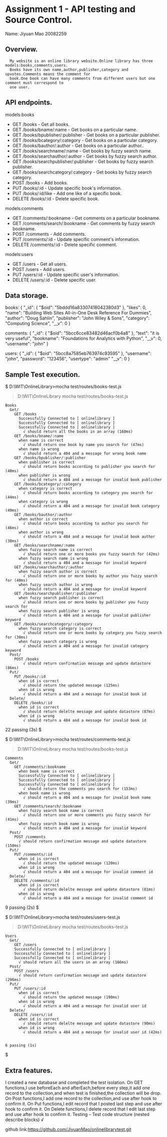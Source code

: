 # Assignment 1 - API testing and Source Control.

Name: Jiyuan Mao 20082259

## Overview.

      My website is an online library website.Online library has three models:books,comments,users.
      Books have its own name,author,publisher,category and upvotes.Comments means the comment for
      book.One book can have many comments from different users but one comment must correspond to
      one user.

## API endpoints.
 models:books
 + GET /books - Get all books.
 + GET /books/bname/:name - Get books on a particular name.
 + GET /books/bpublisher/:publisher - Get books on a particular publisher.
 + GET /books/bcategory/:category - Get books on a particular category.
 + GET /books/bauthor/:author - Get books on a particular author..
 + GET /books/searchname/:name - Get books by fuzzy search name.
 + GET /books/searchauthor/:author - Get books by fuzzy search author.
 + GET /books/searchpublisher/:publisher - Get books by fuzzy search publisher.
 + GET /books/searchcategory/:category - Get books by fuzzy search category.
 + POST /books - Add books.
 + PUT /books/:id - Update specific book's information.
 + PUT /books/:id/like - Add one like of a specific book.
 + DELETE /books/:id - Delete specific book.

models:comments
+ GET /comments/:bookname - Get comments on a particular bookname.
+ GET /comments/search/:bookname - Get comments by fuzzy search bookname.
+ POST /comments - Add comments.
+ PUT /comments/:id - Update specific comment's information.
+ DELETE /comments/:id - Delete specific comment.

models:users
+ GET /users - Get all users.
+ POST /users - Add users.
+ PUT /users/:id - Update specific user's information.
+ DELETE /users/:id - Delete specific user.


## Data storage.
books:
{
    "_id": {
        "$oid": "5bddd16a83307418042380d3"
    },
    "likes": 0,
    "name": "Building Web Sites All-in-One Desk Reference For Dummies",
    "author": "Doug Sahlin",
    "publisher": "John Wiley & Sons",
    "category": "Computing Science",
    "__v": 0
}

comments:
{
    "_id": {
        "$oid": "5bcc6cce83482d46acf0b4a8"
    },
    "text": "it is very useful",
    "bookname": "Foundations for Analytics with Python",
    "__v": 0,
    "username": "john"
}

users:
{
    "_id": {
        "$oid": "5bcc8a7585eb763974c93595"
    },
    "username": "john",
    "password": "123456",
    "usertype": "admin"
    "__v": 0
}

## Sample Test execution.
$ D:\WIT\OnlineLibrary>mocha test/routes/books-test.js


  > D:\WIT\OnlineLibrary
  > mocha test/routes/books-test.js

    Books
      Get/
        GET /books
          Successfully Connected to [ onlinelibrary ]
          Successfully Connected to [ onlinelibrary ]
          Successfully Connected to [ onlinelibrary ]
            √ should return all the books in an array (160ms)
        GET /books/bname/:name
          when name is correct
            √ should return one book by name you search for (47ms)
          when name is wrong
            √ should return a 404 and a message for wrong book name
        GET /books/bpublisher/:publisher
          when publisher is correct
            √ should return books according to publisher you search for (40ms)
          when publisher is wrong
            √ should return a 404 and a message for invalid book publisher
        GET /books/bcategory/:category
          when category is correct
            √ should return books according to category you search for (44ms)
          when category is wrong
            √ should return a 404 and a message for invalid book category (49ms)
        GET /books/bauthor/:author
          when author is correct
            √ should return books according to author you search for (46ms)
          when author is wrong
            √ should return a 404 and a message for invalid book author (38ms)
        GET /books/searchname/:name
          when fuzzy search name is correct
            √ should return one or more books you fuzzy search for (42ms)
          when fuzzy search name is wrong
            √ should return a 404 and a message for invalid keyword
        GET /books/searchauthor/:author
          when fuzzy search author is correct
            √ should return one or more books by author you fuzzy search for (40ms)
          when fuzzy search author is wrong
            √ should return a 404 and a message for invalid keyword
        GET /books/searchpublisher/:publisher
          when fuzzy search publisher is correct
            √ should return one or more books by publisher you fuzzy search for
          when fuzzy search publisher is wrong
            √ should return a 404 and a message for invalid publisher keyword
        GET /books/searchcategory/:category
          when fuzzy search category is correct
            √ should return one or more books by category you fuzzy search for (38ms)
          when fuzzy search category is wrong
            √ should return a 404 and a message for invalid category keyword
      Post/
        POST /books
            √ should return confirmation message and update datastore (86ms)
      Put/
        PUT /books/:id
          when id is correct
            √ should return the updated message (125ms)
          when id is wrong
            √ should return a 404 and a message for invalid book id
      Delete/
        DELETE /books/:id
          when id is correct
            √ should return delelte message and update datastore (87ms)
          when id is wrong
            √ should return a 404 and a message for invalid book id


  22 passing (3s)
$

$ D:\WIT\OnlineLibrary>mocha test/routes/comments-test.js

  > D:\WIT\OnlineLibrary
  > mocha test/routes/books-test.js


    Comments
      Get/
        GET /comments/:bookname
          when book name is correct
          Successfully Connected to [ onlinelibrary ]
          Successfully Connected to [ onlinelibrary ]
          Successfully Connected to [ onlinelibrary ]
            √ should return the comments you search for (153ms)
          when book name is wrong
            √ should return a 404 and a message for invalid book name (39ms)
        GET /comments/search/:bookname
          when fuzzy search book name is correct
            √ should return one or more comments you fuzzy search for (41ms)
          when fuzzy search book name is wrong
            √ should return a 404 and a message for invalid keyword
      Post/
        POST /comments
          √ should return confirmation message and update datastore (150ms)
      Put/
        PUT /comments/:id
          when id is correct
            √ should return the updated message (120ms)
          when id is wrong
            √ should return a 404 and a message for invalid comment id
      Delete/
        DELETE /comments/:id
          when id is correct
            √ should return delelte message and update datastore (81ms)
          when id is wrong
            √ should return a 404 and a message for invalid comment id


  9 passing (2s)
$


$ D:\WIT\OnlineLibrary>mocha test/routes/users-test.js

  > D:\WIT\OnlineLibrary
  > mocha test/routes/books-test.js


    Users
      Get/
        GET /users
        Successfully Connected to [ onlinelibrary ]
        Successfully Connected to [ onlinelibrary ]
        Successfully Connected to [ onlinelibrary ]
          √ should return all the users in an array (166ms)
      Post/
        POST /users
          √ should return confirmation message and update datastore (296ms)
      Put/
        PUT /users/:id
          when id is correct
            √ should return the updated message (190ms)
          when id is wrong
            √ should return a 404 and a message for invalid user id
      Delete/
        DELETE /users/:id
          when id is correct
            √ should return delelte message and update datastore (90ms)
          when id is wrong
            √ should return a 404 and a message for invalid user id (42ms)


    6 passing (1s)
$

## Extra features.
I created a new database and completed the test isolation.
On GET functions,I use beforeEach and afterEach,before every step,it add one record to the collection,and when test is finished,the collection will be drop.
On Post functions,I add one record to the collection,and use after hook to confirm it.
On Put functions,I edit record that I posted last step and use after hook to confirm it.
On Delete functions,I delete record that I edit last step and use after hook to confirm it.
Testing – Test code structure (nested describe blocks) √

github link:https://github.com/JiyuanMao/onlinelibrarytest.git
